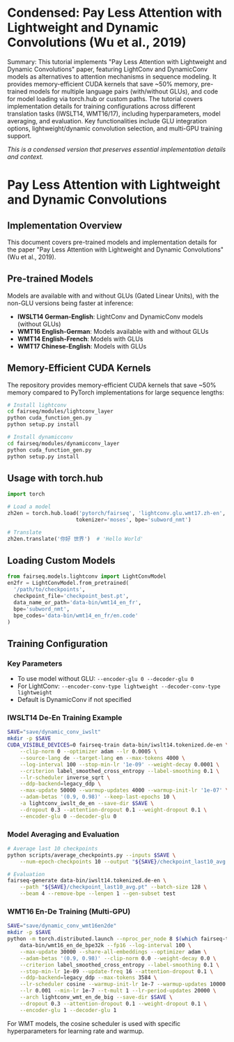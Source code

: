# Condensed: Pay Less Attention with Lightweight and Dynamic Convolutions (Wu et al., 2019)

Summary: This tutorial implements "Pay Less Attention with Lightweight and Dynamic Convolutions" paper, featuring LightConv and DynamicConv models as alternatives to attention mechanisms in sequence modeling. It provides memory-efficient CUDA kernels that save ~50% memory, pre-trained models for multiple language pairs (with/without GLUs), and code for model loading via torch.hub or custom paths. The tutorial covers implementation details for training configurations across different translation tasks (IWSLT14, WMT16/17), including hyperparameters, model averaging, and evaluation. Key functionalities include GLU integration options, lightweight/dynamic convolution selection, and multi-GPU training support.

*This is a condensed version that preserves essential implementation details and context.*

# Pay Less Attention with Lightweight and Dynamic Convolutions

## Implementation Overview

This document covers pre-trained models and implementation details for the paper "Pay Less Attention with Lightweight and Dynamic Convolutions" (Wu et al., 2019).

## Pre-trained Models

Models are available with and without GLUs (Gated Linear Units), with the non-GLU versions being faster at inference:

- **IWSLT14 German-English**: LightConv and DynamicConv models (without GLUs)
- **WMT16 English-German**: Models available with and without GLUs
- **WMT14 English-French**: Models with GLUs
- **WMT17 Chinese-English**: Models with GLUs

## Memory-Efficient CUDA Kernels

The repository provides memory-efficient CUDA kernels that save ~50% memory compared to PyTorch implementations for large sequence lengths:

```sh
# Install lightconv
cd fairseq/modules/lightconv_layer
python cuda_function_gen.py
python setup.py install

# Install dynamicconv
cd fairseq/modules/dynamicconv_layer
python cuda_function_gen.py
python setup.py install
```

## Usage with torch.hub

```python
import torch

# Load a model
zh2en = torch.hub.load('pytorch/fairseq', 'lightconv.glu.wmt17.zh-en', 
                      tokenizer='moses', bpe='subword_nmt')

# Translate
zh2en.translate('你好 世界')  # 'Hello World'
```

## Loading Custom Models

```python
from fairseq.models.lightconv import LightConvModel
en2fr = LightConvModel.from_pretrained(
  '/path/to/checkpoints',
  checkpoint_file='checkpoint_best.pt',
  data_name_or_path='data-bin/wmt14_en_fr',
  bpe='subword_nmt',
  bpe_codes='data-bin/wmt14_en_fr/en.code'
)
```

## Training Configuration

### Key Parameters
- To use model without GLU: `--encoder-glu 0 --decoder-glu 0`
- For LightConv: `--encoder-conv-type lightweight --decoder-conv-type lightweight`
- Default is DynamicConv if not specified

### IWSLT14 De-En Training Example

```sh
SAVE="save/dynamic_conv_iwslt"
mkdir -p $SAVE 
CUDA_VISIBLE_DEVICES=0 fairseq-train data-bin/iwslt14.tokenized.de-en \
    --clip-norm 0 --optimizer adam --lr 0.0005 \
    --source-lang de --target-lang en --max-tokens 4000 \
    --log-interval 100 --stop-min-lr '1e-09' --weight-decay 0.0001 \
    --criterion label_smoothed_cross_entropy --label-smoothing 0.1 \
    --lr-scheduler inverse_sqrt \
    --ddp-backend=legacy_ddp \
    --max-update 50000 --warmup-updates 4000 --warmup-init-lr '1e-07' \
    --adam-betas '(0.9, 0.98)' --keep-last-epochs 10 \
    -a lightconv_iwslt_de_en --save-dir $SAVE \
    --dropout 0.3 --attention-dropout 0.1 --weight-dropout 0.1 \
    --encoder-glu 0 --decoder-glu 0
```

### Model Averaging and Evaluation

```sh
# Average last 10 checkpoints
python scripts/average_checkpoints.py --inputs $SAVE \
    --num-epoch-checkpoints 10 --output "${SAVE}/checkpoint_last10_avg.pt"

# Evaluation
fairseq-generate data-bin/iwslt14.tokenized.de-en \
    --path "${SAVE}/checkpoint_last10_avg.pt" --batch-size 128 \
    --beam 4 --remove-bpe --lenpen 1 --gen-subset test
```

### WMT16 En-De Training (Multi-GPU)

```sh
SAVE="save/dynamic_conv_wmt16en2de"
mkdir -p $SAVE
python -m torch.distributed.launch --nproc_per_node 8 $(which fairseq-train) \
    data-bin/wmt16_en_de_bpe32k --fp16 --log-interval 100 \
    --max-update 30000 --share-all-embeddings --optimizer adam \
    --adam-betas '(0.9, 0.98)' --clip-norm 0.0 --weight-decay 0.0 \
    --criterion label_smoothed_cross_entropy --label-smoothing 0.1 \
    --stop-min-lr 1e-09 --update-freq 16 --attention-dropout 0.1 \
    --ddp-backend=legacy_ddp --max-tokens 3584 \
    --lr-scheduler cosine --warmup-init-lr 1e-7 --warmup-updates 10000 \
    --lr 0.001 --min-lr 1e-7 --t-mult 1 --lr-period-updates 20000 \
    --arch lightconv_wmt_en_de_big --save-dir $SAVE \
    --dropout 0.3 --attention-dropout 0.1 --weight-dropout 0.1 \
    --encoder-glu 1 --decoder-glu 1
```

For WMT models, the cosine scheduler is used with specific hyperparameters for learning rate and warmup.